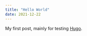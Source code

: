 ```yaml
---
title: "Hello World"
date: 2021-12-22
---
```


My first post, mainly for testing [Hugo](https://gohugo.io).